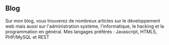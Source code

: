 <!--VarStream
title=Blog d'un développeur web à Lille
description=Blog de Nicolas Froidure, développeur JavaScript fullstack à Lille.
shortTitle=Blog
shortDesc=Retour à l'index du blog
keywords.+=Blog
keywords.+=Nicolas
keywords.+=Froidure
previousTitle=Précédent
previousDesc=Aller à la page précédente
nextTitle=Suivant
nextDesc=Aller à la page suivante
template=blog
paginate=true
lang=fr
location=FR
types.+=html
types.+=atom
types.+=rss
# locales
empty=Actuellement aucun billet sur ce blog.
published_on=Publié le
-->

## Blog

Sur mon blog, vous trouverez de nombreux articles sur le développement web mais
 aussi sur l'administration système, l'informatique, le hacking et la
 programmation en général. Mes langages préférés : Javascript, HTML5,
 PHP/MySQL et REST
